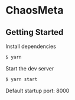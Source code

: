 # ChaosMeta

## Getting Started

Install dependencies

```bash
$ yarn
```

Start the dev server

```bash
$ yarn start
```

Default startup port: 8000
